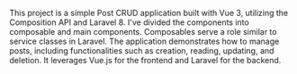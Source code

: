 This project is a simple Post CRUD application built with Vue 3, utilizing the Composition API and Laravel 8. I've divided the components into composable and main components. Composables serve a role similar to service classes in Laravel. The application demonstrates how to manage posts, including functionalities such as creation, reading, updating, and deletion. It leverages Vue.js for the frontend and Laravel for the backend.
